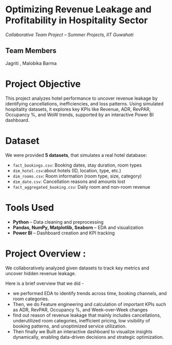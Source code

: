 # **Optimizing Revenue Leakage and Profitability in Hospitality Sector**

*Collaborative Team Project – Summer Projects, IIT Guwahati*

## Team Members  
Jagriti , Malobika Barma


#  Project Objective

This project analyzes hotel performance to uncover revenue leakage by identifying cancellations, inefficiencies, and loss patterns. Using simulated hospitality datasets, it explores key KPIs like Revenue, ADR, RevPAR, Occupancy %, and WoW trends, supported by an interactive Power BI dashboard.

# Dataset

We were provided **5 datasets**, that simulates a real hotel database:
- `fact_bookings.csv`: Booking dates, stay duration, room types
- `dim_hotel.csv`:about hotels (ID, location, type, etc.)
- `dim_rooms.csv`: Room information (room type, size, category)
- `dim_date.csv`: Cancellation reasons and amounts lost
- `fact_aggregated_booking.csv`: Daily room and non-room revenue

# Tools Used 

- **Python** – Data cleaning and preprocessing
- **Pandas, NumPy, Matplotlib, Seaborn** – EDA and visualization
- **Power BI** – Dashboard creation and KPI tracking

# Project Overview :

We collaboratively analyzed given datasets to track key metrics and uncover hidden revenue leakage. 

Here is a brief overview that we did -
- we performed EDA to identify trends across time, booking channels, and room categories.
- Then, we do Feature engineering and calculation of important KPIs such as ADR, RevPAR, Occupancy %, and Week-over-Week changes
- find out reason of revenue leakage that mainly includes cancellations, underutilized room categories, inefficient pricing, low visibility of       booking patterns, and unoptimized service utilization.
- Then finally we Built an interactive dashboard to visualize insights dynamically, enabling data-driven decisions and strategic optimization.
  


